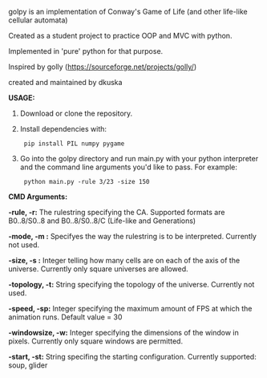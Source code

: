 golpy is an implementation of Conway's Game of Life 
(and other life-like cellular automata)

Created as a student project to practice OOP and MVC with python.

Implemented in 'pure' python for that purpose.

Inspired by golly (https://sourceforge.net/projects/golly/)

created and maintained by dkuska

**USAGE:**
1. Download or clone the repository.

2. Install dependencies with:
   
        pip install PIL numpy pygame

3. Go into the golpy directory and run main.py with your python interpreter
and the command line arguments you'd like to pass.
For example:

        python main.py -rule 3/23 -size 150

**CMD Arguments:**

**-rule, -r:** The rulestring specifying the CA. 
            Supported formats are B0..8/S0..8 and B0..8/S0..8/C (Life-like and Generations)

**-mode, -m :** Specifyes the way the rulestring is to be interpreted.
            Currently not used.

**-size, -s :** Integer telling how many cells are on each of the axis of the universe. 
            Currently only square universes are allowed.

**-topology, -t:** String specifying the topology of the universe. 
            Currently not used.

**-speed, -sp:** Integer specifying the maximum amount of FPS at which the animation runs.
            Default value = 30

**-windowsize, -w:** Integer specifying the dimensions of the window in pixels. 
            Currently only square windows are permitted.

**-start, -st:** String specifing the starting configuration. 
            Currently supported: soup, glider   
